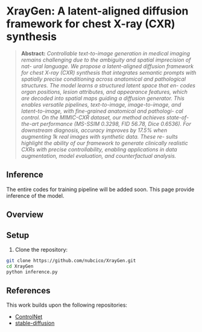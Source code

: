 # XrayGen: A latent-aligned diffusion framework for chest X-ray (CXR) synthesis

> **Abstract:** *Controllable text-to-image generation in medical imaging remains challenging due to the ambiguity and spatial imprecision of nat-
ural language. We propose a latent-aligned diffusion framework for chest X-ray (CXR) synthesis that integrates semantic prompts
with spatially precise conditioning across anatomical and pathological structures. The model learns a structured latent space that en-
codes organ positions, lesion attributes, and appearance features, which are decoded into spatial maps guiding a diffusion generator.
This enables versatile pipelines, text-to-image, image-to-image, and latent-to-image, with fine-grained anatomical and pathologi-
cal control. On the MIMIC-CXR dataset, our method achieves state-of-the-art performance (MS-SSIM 0.3298, FID 56.78, Dice
0.6536). For downstream diagnosis, accuracy improves by 17.5% when augmenting 1k real images with synthetic data. These re-
sults highlight the ability of our framework to generate clinically realistic CXRs with precise controllability, enabling applications
in data augmentation, model evaluation, and counterfactual analysis.* 

## Inference

The entire codes for training pipeline will be added soon. This page provide inference of the model.

## Overview

## Setup

1. Clone the repository:

```bash
git clone https://github.com/nubcico/XrayGen.git
cd XrayGen
python inference.py
```

## References

This work builds upon the following repositories:

- [ControlNet](https://github.com/lllyasviel/ControlNet)
- [stable-diffusion](https://github.com/CompVis/stable-diffusion/)
